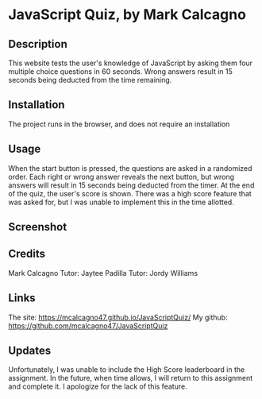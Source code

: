 # JavaScript Quiz, by Mark Calcagno

## Description
This website tests the user's knowledge of JavaScript by asking them four multiple choice questions in 60 seconds.  Wrong answers result in 15 seconds being deducted from the time remaining.

## Installation
The project runs in the browser, and does not require an installation

## Usage
When the start button is pressed, the questions are asked in a randomized order.  Each right or wrong answer reveals the next button, but wrong answers will result in 15 seconds being deducted from the timer.  At the end of the quiz, the user's score is shown. There was a high score feature that was asked for, but I was unable to implement this in the time allotted.

## Screenshot


## Credits
Mark Calcagno
Tutor: Jaytee Padilla
Tutor: Jordy Williams

## Links
The site: https://mcalcagno47.github.io/JavaScriptQuiz/
My github: https://github.com/mcalcagno47/JavaScriptQuiz  

## Updates
Unfortunately, I was unable to include the High Score leaderboard in the assignment.  In the future, when time allows, I will return to this assignment and complete it.  I apologize for the lack of this feature.
